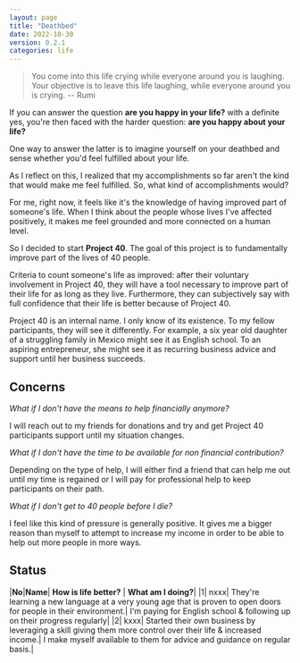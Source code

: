 ```yaml
---
layout: page
title: "Deathbed"
date: 2022-10-30
version: 0.2.1
categories: life
---
```


> You come into this life crying while everyone around you is laughing. Your objective is to leave this life laughing, while everyone around you is crying.
> -- Rumi

If you can answer the question **are you happy in your life?** with a definite yes, you're then faced with the harder question: **are you happy about your life?**

One way to answer the latter is to imagine yourself on your deathbed and sense whether you'd feel fulfilled about your life.

As I reflect on this, I realized that my accomplishments so far aren't the kind that would make me feel fulfilled. So, what kind of accomplishments would?

For me, right now, it feels like it's the knowledge of having improved part of someone's life. When I think about the people whose lives I've affected positively, it makes me feel grounded and more connected on a human level.

So I decided to start **Project 40**. The goal of this project is to fundamentally improve part of the lives of 40 people.

Criteria to count someone's life as improved: after their voluntary involvement in Project 40, they will have a tool necessary to improve part of their life for as long as they live. Furthermore, they can subjectively say with full confidence that their life is better because of Project 40.

Project 40 is an internal name. I only know of its existence. To my fellow participants, they will see it differently. For example, a six year old daughter of a struggling family in Mexico might see it as English school. To an aspiring entrepreneur, she might see it as recurring business advice and support until her business succeeds.

## Concerns

_What if I don't have the means to help financially anymore?_

I will reach out to my friends for donations and try and get Project 40 participants support until my situation changes.

_What if I don't have the time to be available for non financial contribution?_

Depending on the type of help, I will either find a friend that can help me out until my time is regained or
I will pay for professional help to keep participants on their path.

_What if I don't get to 40 people before I die?_

I feel like this kind of pressure is generally positive. It gives me a bigger reason than myself to attempt to increase my income in order to be able to help out more people in more ways.

## Status

|**No**|**Name**| **How is life better?** | **What am I doing?**|
|1| nxxx| They're learning a new language at a very young age that is proven to open doors for people in their environment.| I'm paying for English school & following up on their progress regularly|
|2| kxxx| Started their own business by leveraging a skill giving them more control over their life & increased income.| I make myself available to them for advice and guidance on regular basis.|
